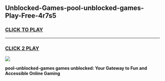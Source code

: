
## Unblocked-Games-pool-unblocked-games-Play-Free-4r7s5
<h3>
<a href="https://premium76.site?title=pool-unblocked-games&ref=18A1">CLICK TO PLAY</a></h3>
<hr>

<h3>
<a href="https://premium76.site?title=pool-unblocked-games&ref=18A1">CLICK 2 PLAY</a>
  
</h3>

<a href="https://premium76.site?title=pool-unblocked-games&ref=18A1"><img src="https://clearcache.store/games.png"></a>


**pool-unblocked-games games unblocked: Your Gateway to Fun and Accessible Online Gaming**
